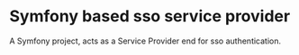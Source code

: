 Symfony based sso service provider
===

A Symfony project, acts as a Service Provider end for sso authentication.
